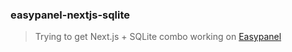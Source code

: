 ### easypanel-nextjs-sqlite

> Trying to get Next.js + SQLite combo working on [Easypanel](https://easypanel.io)
